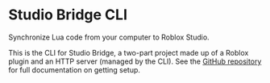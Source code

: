 # Studio Bridge CLI

Synchronize Lua code from your computer to Roblox Studio.

This is the CLI for Studio Bridge, a two-part project made up of a Roblox plugin and an HTTP server (managed by the CLI). See the [GitHub repository](https://github.com/vocksel/studio-bridge) for full documentation on getting setup.
